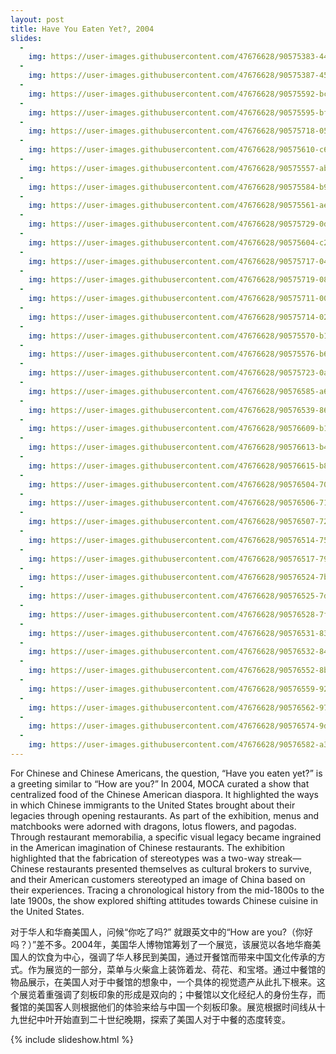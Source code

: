 ```yaml
---
layout: post
title: Have You Eaten Yet?, 2004
slides:
  -
    img: https://user-images.githubusercontent.com/47676628/90575383-443f7500-e189-11ea-8bb1-03f16a96e0b5.JPG
  -
    img: https://user-images.githubusercontent.com/47676628/90575387-4570a200-e189-11ea-9f60-aa79d2f41d29.JPG
  -
    img: https://user-images.githubusercontent.com/47676628/90575592-bca63600-e189-11ea-88b2-0075c41906eb.JPG
  -
    img: https://user-images.githubusercontent.com/47676628/90575595-bfa12680-e189-11ea-8634-89c0895ba605.JPG
  -
    img: https://user-images.githubusercontent.com/47676628/90575718-05f68580-e18a-11ea-9abe-d82fbe4fd044.JPG
  -
    img: https://user-images.githubusercontent.com/47676628/90575610-c62f9e00-e189-11ea-8a81-b80a5c62fb78.JPG
  -
    img: https://user-images.githubusercontent.com/47676628/90575557-ab5d2980-e189-11ea-96cb-363a4b95d00b.JPG
  -
    img: https://user-images.githubusercontent.com/47676628/90575584-b9ab4580-e189-11ea-9f4e-90863bdf3d72.JPG
  -
    img: https://user-images.githubusercontent.com/47676628/90575561-ae581a00-e189-11ea-8bf0-35fb5837b03f.JPG
  -
    img: https://user-images.githubusercontent.com/47676628/90575729-0db62a00-e18a-11ea-8b17-fe3e0fcad5a0.JPG
  -
    img: https://user-images.githubusercontent.com/47676628/90575604-c29c1700-e189-11ea-9899-68398ec6822e.JPG
  -
    img: https://user-images.githubusercontent.com/47676628/90575717-042cc200-e18a-11ea-90f9-c150be3be22a.JPG
  -
    img: https://user-images.githubusercontent.com/47676628/90575719-0858df80-e18a-11ea-8e0d-44202f6c1646.JPG
  -
    img: https://user-images.githubusercontent.com/47676628/90575711-0000a480-e18a-11ea-9fc6-80af3fefbc80.JPG
  -
    img: https://user-images.githubusercontent.com/47676628/90575714-0262fe80-e18a-11ea-927a-cbcc9a72fdf8.JPG
  -
    img: https://user-images.githubusercontent.com/47676628/90575570-b1eba100-e189-11ea-9c6c-07d4aff22b9c.JPG
  -
    img: https://user-images.githubusercontent.com/47676628/90575576-b617be80-e189-11ea-9b05-e77ab19d70d5.JPG
  -
    img: https://user-images.githubusercontent.com/47676628/90575723-0abb3980-e18a-11ea-90b8-801c301d98d6.JPG
  -
    img: https://user-images.githubusercontent.com/47676628/90576585-a64da980-e18c-11ea-986c-7adb3c791745.jpg
  -
    img: https://user-images.githubusercontent.com/47676628/90576539-861dea80-e18c-11ea-8f8c-7390f661cddb.jpg
  -
    img: https://user-images.githubusercontent.com/47676628/90576609-b1a0d500-e18c-11ea-89ad-726d7364fed7.jpg
  -
    img: https://user-images.githubusercontent.com/47676628/90576613-b49bc580-e18c-11ea-83da-c18a37c51097.jpg
  -
    img: https://user-images.githubusercontent.com/47676628/90576615-b82f4c80-e18c-11ea-811e-bc034c16f9a0.jpg
  -
    img: https://user-images.githubusercontent.com/47676628/90576504-70102a00-e18c-11ea-9143-21dcb2502d44.jpg
  -
    img: https://user-images.githubusercontent.com/47676628/90576506-71415700-e18c-11ea-9200-e11861166a0d.jpg
  -
    img: https://user-images.githubusercontent.com/47676628/90576507-72728400-e18c-11ea-97a5-0b87a043a4a3.jpg
  -
    img: https://user-images.githubusercontent.com/47676628/90576514-756d7480-e18c-11ea-8208-6452b806cc95.jpg
  -
    img: https://user-images.githubusercontent.com/47676628/90576517-7900fb80-e18c-11ea-8fd9-63c11a9cecf5.jpg
  -
    img: https://user-images.githubusercontent.com/47676628/90576524-7bfbec00-e18c-11ea-9193-f8e50e3b0fc1.jpg
  -
    img: https://user-images.githubusercontent.com/47676628/90576525-7dc5af80-e18c-11ea-8faf-271c5dfd6482.jpg
  -
    img: https://user-images.githubusercontent.com/47676628/90576528-7f8f7300-e18c-11ea-9719-642caf96980d.jpg
  -
    img: https://user-images.githubusercontent.com/47676628/90576531-8322fa00-e18c-11ea-8f9f-33285e57d4f9.jpg
  -
    img: https://user-images.githubusercontent.com/47676628/90576532-84542700-e18c-11ea-95e5-7267d783b906.jpg
  -
    img: https://user-images.githubusercontent.com/47676628/90576552-8b7b3500-e18c-11ea-9826-3de014da70ca.jpg
  -
    img: https://user-images.githubusercontent.com/47676628/90576559-9209ac80-e18c-11ea-8b21-41c79b72c9d6.jpg
  -
    img: https://user-images.githubusercontent.com/47676628/90576562-9766f700-e18c-11ea-8456-03b7fe772cc9.jpg
  -
    img: https://user-images.githubusercontent.com/47676628/90576574-9df56e80-e18c-11ea-9d4c-6472760f7b7a.jpg
  -
    img: https://user-images.githubusercontent.com/47676628/90576582-a3eb4f80-e18c-11ea-8df5-177b5a6cf021.jpg
---
```



For Chinese and Chinese Americans, the question, “Have you eaten yet?” is a greeting similar to “How are you?” In 2004, MOCA curated a show that centralized food of the Chinese American diaspora. It highlighted the ways in which Chinese immigrants to the United States brought about their legacies through opening restaurants. As part of the exhibition, menus and matchbooks were adorned with dragons, lotus flowers, and pagodas. Through restaurant memorabilia, a specific visual legacy became ingrained in the American imagination of Chinese restaurants. The exhibition highlighted that the fabrication of stereotypes was a two-way streak—Chinese restaurants presented themselves as cultural brokers to survive, and their American customers stereotyped an image of China based on their experiences. Tracing a chronological history from the mid-1800s to the late 1900s, the show explored shifting attitudes towards Chinese cuisine in the United States. 

对于华人和华裔美国人，问候“你吃了吗?” 就跟英文中的“How are you?（你好吗？）”差不多。2004年，美国华人博物馆筹划了一个展览，该展览以各地华裔美国人的饮食为中心，强调了华人移民到美国，通过开餐馆而带来中国文化传承的方式。作为展览的一部分，菜单与火柴盒上装饰着龙、荷花、和宝塔。通过中餐馆的物品展示，在美国人对于中餐馆的想象中，一个具体的视觉遗产从此扎下根来。这个展览着重强调了刻板印象的形成是双向的；中餐馆以文化经纪人的身份生存，而餐馆的美国客人则根据他们的体验来给与中国一个刻板印象。展览根据时间线从十九世纪中叶开始直到二十世纪晚期，探索了美国人对于中餐的态度转变。

{% include slideshow.html %}
